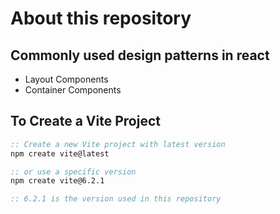 # About this repository

## Commonly used design patterns in react

- Layout Components
- Container Components

## To Create a Vite Project

```cmd
:: Create a new Vite project with latest version
npm create vite@latest

:: or use a specific version
npm create vite@6.2.1

:: 6.2.1 is the version used in this repository
```
